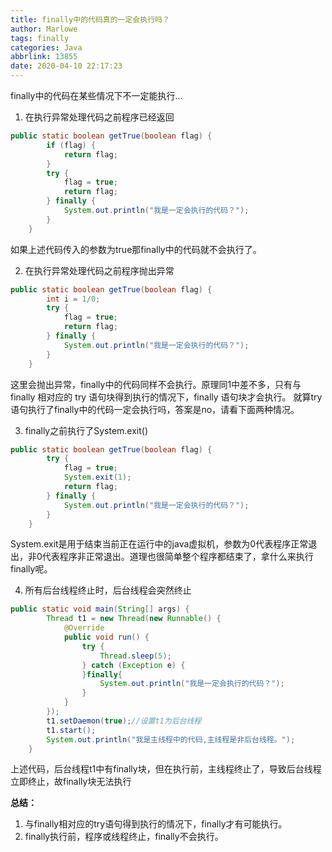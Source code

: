 ```yaml
---
title: finally中的代码真的一定会执行吗？
author: Marlowe
tags: finally
categories: Java
abbrlink: 13855
date: 2020-04-10 22:17:23
---
```

finally中的代码在某些情况下不一定能执行...
<!--more-->

1. 在执行异常处理代码之前程序已经返回

```java
public static boolean getTrue(boolean flag) {
        if (flag) {
            return flag;
        }
        try {
            flag = true;
            return flag;
        } finally {
            System.out.println("我是一定会执行的代码？");
        }
    }
```
如果上述代码传入的参数为true那finally中的代码就不会执行了。

2. 在执行异常处理代码之前程序抛出异常

```java
public static boolean getTrue(boolean flag) {
        int i = 1/0;
        try {
            flag = true;
            return flag;
        } finally {
            System.out.println("我是一定会执行的代码？");
        }
    }
```

这里会抛出异常，finally中的代码同样不会执行。原理同1中差不多，只有与 finally 相对应的 try 语句块得到执行的情况下，finally 语句块才会执行。
就算try语句执行了finally中的代码一定会执行吗，答案是no，请看下面两种情况。

3. finally之前执行了System.exit()

```java
public static boolean getTrue(boolean flag) {
        try {
            flag = true;
            System.exit(1);
            return flag;
        } finally {
            System.out.println("我是一定会执行的代码？");
        }
    }
```
System.exit是用于结束当前正在运行中的java虚拟机，参数为0代表程序正常退出，非0代表程序非正常退出。道理也很简单整个程序都结束了，拿什么来执行finally呢。

4. 所有后台线程终止时，后台线程会突然终止
   
```java
public static void main(String[] args) {
        Thread t1 = new Thread(new Runnable() {
            @Override
            public void run() {
                try {
                    Thread.sleep(5);
                } catch (Exception e) {
                }finally{
                    System.out.println("我是一定会执行的代码？");
                }
            }
        });
        t1.setDaemon(true);//设置t1为后台线程
        t1.start();
        System.out.println("我是主线程中的代码,主线程是非后台线程。");
    }
```

上述代码，后台线程t1中有finally块，但在执行前，主线程终止了，导致后台线程立即终止，故finally块无法执行


**总结：**
1. 与finally相对应的try语句得到执行的情况下，finally才有可能执行。
2. finally执行前，程序或线程终止，finally不会执行。

